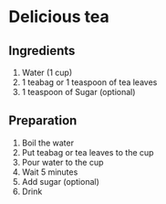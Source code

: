 # Delicious tea

## Ingredients

1. Water (1 cup)
2. 1 teabag or 1 teaspoon of tea leaves
3. 1 teaspoon of Sugar (optional)

## Preparation

1. Boil the water
2. Put teabag or tea leaves to the cup
3. Pour water to the cup
4. Wait 5 minutes
5. Add sugar (optional)
6. Drink
